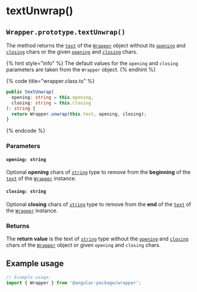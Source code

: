# textUnwrap()

## `Wrapper.prototype.textUnwrap()`

The method returns the [`text`](../../wrap/accessors/#wrap.prototype.text) of the [`Wrapper`](../description.md) object without its [`opening`](../../wrap/accessors/#wrap.prototype.opening) and [`closing`](../../wrap/accessors/#wrap.prototype.closing) chars or the given [`opening`](textunwrap.md#opening-string) and [`closing`](textunwrap.md#closing-string) chars.

{% hint style="info" %}
The default values for the `opening` and `closing` parameters are taken from the `Wrapper` object.
{% endhint %}

{% code title="wrapper.class.ts" %}
```typescript
public textUnwrap(
  opening: string = this.opening,
  closing: string = this.closing
): string {
  return Wrapper.unwrap(this.text, opening, closing);
}
```
{% endcode %}

### Parameters

#### `opening: string`

Optional **opening** chars of [`string`](https://developer.mozilla.org/en-US/docs/Web/JavaScript/Reference/Global\_Objects/String) type to remove from the **beginning** of the [`text`](../../wrap/accessors/#wrap.prototype.text) of the [`Wrapper`](../description.md) instance.

#### `closing: string`

Optional **closing** chars of [`string`](https://developer.mozilla.org/en-US/docs/Web/JavaScript/Reference/Global\_Objects/String) type to remove from the **end** of the [`text`](../../wrap/accessors/#wrap.prototype.text) of the [`Wrapper`](../description.md) instance.

### Returns

The **return value** is the text of [`string`](https://developer.mozilla.org/en-US/docs/Web/JavaScript/Reference/Global\_Objects/String) type without the [`opening`](../../wrap/accessors/#wrap.prototype.opening) and [`closing`](../../wrap/accessors/#wrap.prototype.closing) chars of the [`Wrapper`](../description.md) object or given `opening` and `closing` chars.

## Example usage

```typescript
// Example usage.
import { Wrapper } from '@angular-package/wrapper';


```
